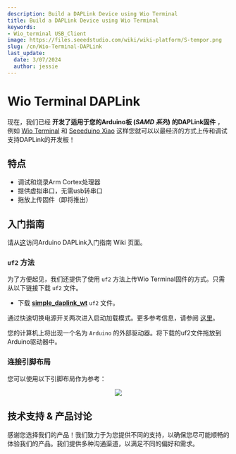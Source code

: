 ```yaml
---
description: Build a DAPLink Device using Wio Terminal
title: Build a DAPLink Device using Wio Terminal
keywords:
- Wio_terminal USB_Client
image: https://files.seeedstudio.com/wiki/wiki-platform/S-tempor.png
slug: /cn/Wio-Terminal-DAPLink
last_update:
  date: 3/07/2024
  author: jessie
---
```


# Wio Terminal DAPLink

现在，我们已经 **开发了适用于您的Arduino板 (*SAMD 系列*) 的DAPLink固件** ，例如 [Wio Terminal](https://www.seeedstudio.com/Wio-Terminal-p-4509.html) 和 [Seeeduino Xiao](https://www.seeedstudio.com/Seeeduino-XIAO-Arduino-Microcontroller-SAMD21-Cortex-M0+-p-4426.html) 这样您就可以以最经济的方式上传和调试支持DAPLink的开发板！

## 特点

- 调试和烧录Arm Cortex处理器
- 提供虚拟串口，无需usb转串口
- 拖放上传固件（即将推出）

## 入门指南

请从[这](https://wiki.seeedstudio.com/Arduino-DAPLink/)访问Arduino DAPLink入门指南 Wiki 页面。

### `uf2` 方法

为了方便起见，我们还提供了使用 `uf2` 方法上传Wio Terminal固件的方式。只需从以下链接下载 `uf2` 文件。

- 下载 [**simple_daplink_wt**](https://files.seeedstudio.com/wiki/Wio-Terminal/res/simple_daplink_wt.uf2) `uf2` 文件。

通过快速切换电源开关两次进入启动加载模式。更多参考信息，请参阅 [这里](https://wiki.seeedstudio.com/Wio-Terminal-Getting-Started/#faq)。

您的计算机上将出现一个名为 `Arduino` 的外部驱动器。将下载的uf2文件拖放到Arduino驱动器中。

### 连接引脚布局

您可以使用以下引脚布局作为参考：

<div align="center"><img src="https://files.seeedstudio.com/wiki/DAPLink/daplink-wt.jpg"/></div>

## 技术支持 & 产品讨论


感谢您选择我们的产品！我们致力于为您提供不同的支持，以确保您尽可能顺畅的体验我们的产品。我们提供多种沟通渠道，以满足不同的偏好和需求。

<div class="button_tech_support_container">
<a href="https://forum.seeedstudio.com/" class="button_forum"></a> 
<a href="https://www.seeedstudio.com/contacts" class="button_email"></a>
</div>

<div class="button_tech_support_container">
<a href="https://discord.gg/eWkprNDMU7" class="button_discord"></a> 
<a href="https://github.com/Seeed-Studio/wiki-documents/discussions/69" class="button_discussion"></a>
</div>
